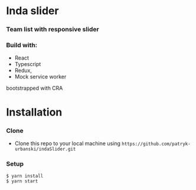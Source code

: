 
# Inda slider

### Team list with responsive slider

### Build with:
- React
- Typescript
- Redux,
- Mock service worker

bootstrapped with CRA

# Installation 

### Clone

- Clone this repo to your local machine using `https://github.com/patryk-urbanski/indaSlider.git`

### Setup

```shell
$ yarn install
$ yarn start
```
